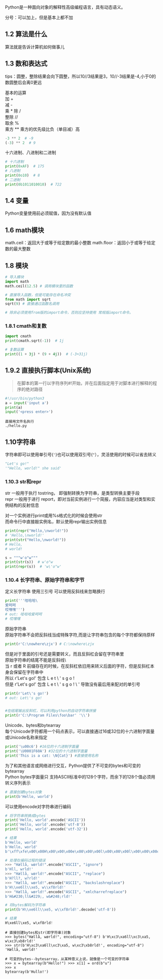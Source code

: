 Python是一种面向对象的解释性高级编程语言，具有动态语义。

分号：可以加上，但是基本上都不加

## 1.2 算法是什么

算法就是告诉计算机如何做事儿

## 1.3 数和表达式

tips：圆整，整除结果会向下圆整，所以10//3结果是3，10//-3结果是-4,小于0的数圆整后会离0更远

基本的运算  
加 +  
减 -  
乘 * 除 /  
整除 //  
取余 %  
乘方 **
乘方的优先级比负（单目减）高

```python
-3 ** 2  # -9
(-3) ** 2  # 9
```

十六进制、八进制和二进制

```python
# 十六进制
print(0xAF)  # 175
# 八进制
print(0o10)  # 8
# 二进制
print(0b1011010010)  # 722
```

## 1.4 变量
Python变量使用前必须赋值，因为没有默认值

## 1.6 math模块
math.ceil：返回大于或等于给定数的最小整数
math.floor：返回小于或等于给定数的最大整数

## 1.8 模块
```python
# 导入模块
import math
math.ceil(12.5) # 调用模块里的函数

# 直接导入函数，但是可能存在命名冲突
from math import sqrt
sqrt(9) # 直接通过函数名调用

# 除非必须使用from版的import命令，否则应坚持使用 常规版import命令。
```

### 1.8.1 cmath和复数
```python
import cmath
print(cmath.sqrt(-1))  # 1j

# 复数运算
print((1 + 3j) * (9 + 4j))  # (-3+31j)

```
## 1.9.2 直接执行脚本(Unix系统)
> 在脚本的第一行以字符序列#!开始，并在后面指定用于对脚本进行解释的程序的绝对路径
```python
#!/usr/bin/python3
a = input('input a')
print(a)
input('<press enter>')

```

```shell script
直接用文件名执行
./hello.py
```

## 1.10字符串
字符串即可以使用单引号(`'`)也可以使用双引号(`"`），灵活使用的时候可以省去转义
```python
"Let's go!"
'"Hello, world!" she said'
```

### 1.10.3 str和repr
str 一般用于执行 tostring， 即强制转换为字符串，是类型转换主要手段  
repr 一般用于进行 report，即对当前实例进行一个简报，内容应当是对类型和实例结构的反射信息

对一个实例进行print或用%s格式化的时候会使用str  
而命令行中直接敲实例名，默认使用repr输出实例信息
```python
print(repr("Hello,\nworld!")) 
# 'Hello,\nworld!'
print(str("Hello,\nworld!"))
# Hello,
# world!

s = """w'o"w"""
print(str(s))  # w'o"w
print(repr(s))  # 'w\'o"w'
```

### 1.10.4 长字符串、原始字符串和字节
定义长字符串 使用三引号 可以使用反斜线来忽略换行
```python
print('''哇哈哈\
爱呵呵
哎嘿嘿''')
# out: 哇哈哈爱呵呵
# 哎嘿嘿
```

原始字符串  
原始字符串不会把反斜线当成特殊字符,而是让字符串包含的每个字符都保持原样  
```python
print(r'C:\nowhere\zjx') # C:\nowhere\zjx
```
但是对于里面的引号还是需要转义，而且反斜杠会留在字符串里  
原始字符串的结尾不能是反斜线\  
当 r 或者 R 前缀存在的时候，在反斜杠依旧用来转义后面的字符，但是反斜杠本身会保留在字符串中  
所以 r'Let\'s go!' 包含 L e t \ ' s g o !  
但是 r'Let\'s go!\' 包含 L e t \ ' s g o ! \ ' 导致没有最后用来配对的单引号  
```python
print(r'Let\'s go!')
# out: Let\'s go!


#在结尾输出反斜杠，可以利用python的自动字符串拼接
print(r'C:\Program Files\foo\bar' '\\')

```
Unicode、bytes和bytearray  
每个Unicode字符都用一个码点表示，可以直接通过16或32位的十六进制字面量或Unicode名称来指定
```python
print('\u00c6') #16位的十六进制字面量
print('\U0001F60A') #32位的十六进制字面量
print('This is a cat: \N{Cat}') #直接使用名称
```
为了和其他语言或网络进行交互，Python提供了不可变的bytes和可变的bytearray  
Python bytes字面量只 支持ASCII标准中的128个字符，而余下的128个值必须用转义序列表示
```python
# 直接创建bytes对象
print(b'Hello, world')
```
可以使用encode对字符串进行编码
```python
# 将字符串转换成bytes
print('Hello, world'.encode('ASCII'))
print('Hello, world'.encode('utf-8'))
print('Hello, world'.encode('utf-32'))

# 结果
b'Hello, world'
b'Hello, world'
b'\xff\xfe\x00\x00H\x00\x00\x00e\x00\x00\x00l\x00\x00\x00l\x00\x00\x00o\x00\x00\x00,\x00\x00\x00 \x00\x00\x00w\x00\x00\x00o\x00\x00\x00r\x00\x00\x00l\x00\x00\x00d\x00\x00\x00'
```
```python
# 处理在编码过程的错误
>>> "Hællå, wørld!".encode("ASCII", "ignore") 
b'Hll, wrld!'
>>> "Hællå, wørld!".encode("ASCII", "replace") 
b'H?ll?, w?rld!'
>>> "Hællå, wørld!".encode("ASCII", "backslashreplace") 
b'H\\xe6ll\\xe5, w\\xf8rld!'
>>> "Hællå, wørld!".encode("ASCII", "xmlcharrefreplace")
b'H&#230;ll&#229;, w&#248;rld!'
```
```python
# 将bytes解码为字符串
print(b'H\\xe6ll\\xe5, w\\xf8rld!'.decode('utf-8'))

# 结果
H\xe6ll\xe5, w\xf8rld!
```
```shell
# 直接创建bytes和str(即字符串)对象
>>> bytes("Hællå, wørld!", encoding="utf-8") b'H\xc3\xa6ll\xc3\xa5, w\xc3\xb8rld!'
>>> str(b'H\xc3\xa6ll\xc3\xa5, w\xc3\xb8rld!', encoding="utf-8") 'Hællå, wørld!'
```
```shell
# 可变的bytes--bytesarray，从某种意义上说，就像是一个可变的字符串
>>> x = bytearray(b"Hello!") >>> x[1] = ord(b"u")
>>> x
bytearray(b'Hullo!')
```